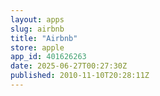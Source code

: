 ```yaml
---
layout: apps
slug: airbnb
title: "Airbnb"
store: apple
app_id: 401626263
date: 2025-06-27T00:27:30Z
published: 2010-11-10T20:28:11Z
---
```

